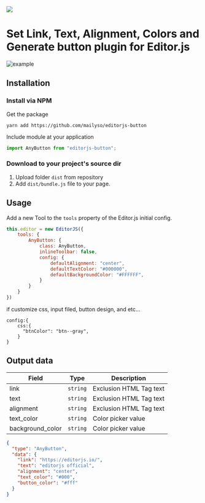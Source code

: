 ![](https://badgen.net/badge/Editor.js/v2.0/blue)

# Set Link, Text, Alignment, Colors and Generate button plugin for Editor.js

![example](https://user-images.githubusercontent.com/18032062/239719694-1c025beb-6355-4a10-bbbe-ed71edf6c08e.png)

## Installation

### Install via NPM

Get the package

```shell
yarn add https://github.com/mailyso/editorjs-button
```

Include module at your application

```javascript
import AnyButton from "editorjs-button";
```

### Download to your project's source dir

1. Upload folder `dist` from repository
2. Add `dist/bundle.js` file to your page.

## Usage

Add a new Tool to the `tools` property of the Editor.js initial config.

```javascript
this.editor = new EditorJS({
    tools: {
        AnyButton: {
            class: AnyButton,
            inlineToolbar: false,
            config: {
                defaultAlignment: "center",
                defaultTextColor: "#000000",
                defaultBackgroundColor: "#FFFFFF",
            }
        }
    }    
})
```

if customize css, input filed, button design, and etc...

```
config:{
    css:{
      "btnColor": "btn--gray",
    }
}
```

## Output data

| Field            | Type     | Description              |
|------------------| -------- |--------------------------|
| link             | `string` | Exclusion HTML Tag text  |
| text             | `string` | Exclusion HTML Tag text  |
| alignment        | `string` | Exclusion HTML Tag text  |
| text_color       | `string` | Color picker value |
| background_color | `string` | Color picker value  |

```json
{
  "type": "AnyButton",
  "data": {
    "link": "https://editorjs.io/",
    "text": "editorjs official",
    "alignment": "center",
    "text_color": "#000",
    "button_color": "#fff"
  }
}
```
